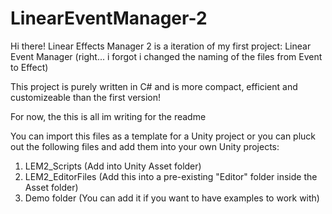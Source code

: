 # LinearEventManager-2
 
Hi there! Linear Effects Manager 2 is a iteration of my first project: Linear Event Manager (right... i forgot i changed the naming of the files from Event to Effect)

This project is purely written in C# and is more compact, efficient and customizeable than the first version!

For now, the this is all im writing for the readme

You can import this files as a template for a Unity project or you can pluck out the following files and add them into your own Unity projects:
1) LEM2_Scripts (Add into Unity Asset folder)
2) LEM2_EditorFiles (Add this into a pre-existing "Editor" folder inside the Asset folder)
3) Demo folder (You can add it if you want to have examples to work with)

